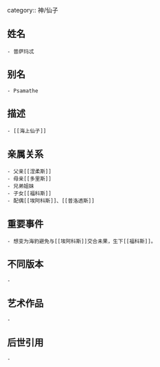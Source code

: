 category:: 神/仙子
## 姓名
	- 普萨玛忒
## 别名
	- Psamathe
## 描述
	- [[海上仙子]]
## 亲属关系
	- 父亲[[涅柔斯]]
	- 母亲[[多里斯]]
	- 兄弟姐妹
	- 子女[[福科斯]]
	- 配偶[[埃阿科斯]]、[[普洛透斯]]
## 重要事件
	- 想变为海豹避免与[[埃阿科斯]]交合未果，生下[[福科斯]]。
## 不同版本
	-
## 艺术作品
	-
## 后世引用
	-
